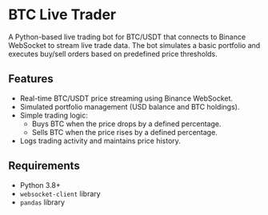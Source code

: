 # BTC Live Trader

A Python-based live trading bot for BTC/USDT that connects to Binance WebSocket to stream live trade data. The bot simulates a basic portfolio and executes buy/sell orders based on predefined price thresholds.

## Features
- Real-time BTC/USDT price streaming using Binance WebSocket.
- Simulated portfolio management (USD balance and BTC holdings).
- Simple trading logic:
  - Buys BTC when the price drops by a defined percentage.
  - Sells BTC when the price rises by a defined percentage.
- Logs trading activity and maintains price history.

## Requirements
- Python 3.8+
- `websocket-client` library
- `pandas` library

